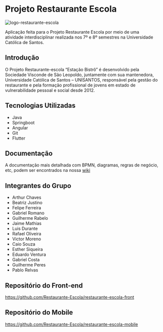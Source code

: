 # Projeto Restaurante Escola
![logo-restaurante-escola](https://user-images.githubusercontent.com/47484964/122082655-90be0600-cdd6-11eb-9108-a83a1f412e8d.png)

Aplicação feita para o Projeto Restaurante Escola por meio de uma atividade interdisciplinar realizada nos 7º e 8º semestres na Universidade Católica de Santos.

## Introdução
O Projeto Restaurante-escola “Estação Bistrô” é desenvolvido pela Sociedade Visconde de São Leopoldo, juntamente com sua mantenedora, Universidade Católica de Santos – UNISANTOS, responsável pela gestão do restaurante e pela formação profissional de jovens em estado de vulnerabilidade pessoal e social desde 2012.

## Tecnologias Utilizadas
- Java
- Springboot
- Angular
- Git
- Flutter

## Documentação
A documentação mais detalhada com BPMN, diagramas, regras de negócio, etc, podem ser encontrados na nossa [wiki](https://github.com/Restaurante-Escola/restaurante-escola-api/wiki/Documenta%C3%A7%C3%A3o)

## Integrantes do Grupo
- Arthur Chaves
- Beatriz Justino
- Felipe Ferreira
- Gabriel Romano
- Guilherme Rabelo
- Jaime Mathias
- Luis Durante
- Rafael Oliveira
- Victor Moreno
- Caio Souza
- Esther Siqueira
- Eduardo Ventura
- Gabriel Costa
- Guilherme Peres
- Pablo Relvas

## Repositório do Front-end
https://github.com/Restaurante-Escola/restaurante-escola-front

## Repositório do Mobile
https://github.com/Restaurante-Escola/restaurante-escola-mobile
